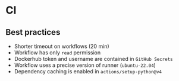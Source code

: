 # CI

## Best practices

- Shorter timeout on workflows (20 min)
- Workflow has only `read` permission
- Dockerhub token and username are contained in `GitHub Secrets`
- Workflow uses a precise version of runner (`ubuntu-22.04`)
- Dependency caching is enabled in `actions/setup-python@v4`